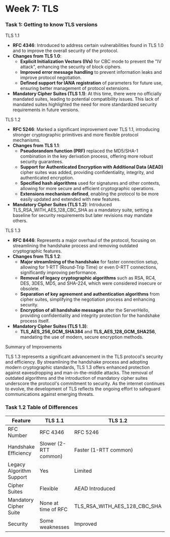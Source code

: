 # Week 7: TLS

### Task 1: Getting to know TLS versions

TLS 1.1

- **RFC 4346**: Introduced to address certain vulnerabilities found in TLS 1.0 and to improve the overall security of the protocol.
- **Changes from TLS 1.0**:
  - **Explicit Initialization Vectors (IVs)** for CBC mode to prevent the "IV attack", enhancing the security of block ciphers.
  - **Improved error message handling** to prevent information leaks and improve protocol negotiation.
  - **Defined support for IANA registration** of parameters for future use, ensuring better management of protocol extensions.
- **Mandatory Cipher Suites (TLS 1.1)**: At this time, there were no officially mandated suites, leading to potential compatibility issues. This lack of mandated suites highlighted the need for more standardized security requirements in future versions.

TLS 1.2

- **RFC 5246**: Marked a significant improvement over TLS 1.1, introducing stronger cryptographic primitives and more flexible protocol mechanisms.
- **Changes from TLS 1.1**:
  - **Pseudorandom function (PRF)** replaced the MD5/SHA-1 combination in the key derivation process, offering more robust security guarantees.
  - **Support for Authenticated Encryption with Additional Data (AEAD)** cipher suites was added, providing confidentiality, integrity, and authenticated encryption.
  - **Specified hash algorithms** used for signatures and other contexts, allowing for more secure and efficient cryptographic operations.
  - **Extensions mechanism defined**, enabling the protocol to be more easily updated and extended with new features.
- **Mandatory Cipher Suites (TLS 1.2)**: Introduced TLS_RSA_WITH_AES_128_CBC_SHA as a mandatory suite, setting a baseline for security requirements but later revisions may mandate others.

TLS 1.3

- **RFC 8446**: Represents a major overhaul of the protocol, focusing on streamlining the handshake process and removing outdated cryptographic features.
- **Changes from TLS 1.2**:
  - **Major streamlining of the handshake** for faster connection setup, allowing for 1-RTT (Round-Trip Time) or even 0-RTT connections, significantly improving performance.
  - **Removal of legacy cryptographic algorithms** such as RSA, RC4, DES, 3DES, MD5, and SHA-224, which were considered insecure or obsolete.
  - **Separation of key agreement and authentication algorithms** from cipher suites, simplifying the negotiation process and enhancing security.
  - **Encryption of all handshake messages** after the ServerHello, providing confidentiality and integrity protection for the handshake process itself.
- **Mandatory Cipher Suites (TLS 1.3)**:
  - **TLS_AES_256_GCM_SHA384** and **TLS_AES_128_GCM_SHA256**, mandating the use of modern, secure encryption methods.

Summary of Improvements

TLS 1.3 represents a significant advancement in the TLS protocol's security and efficiency. By streamlining the handshake process and adopting modern cryptographic standards, TLS 1.3 offers enhanced protection against eavesdropping and man-in-the-middle attacks. The removal of outdated algorithms and the introduction of mandatory cipher suites underscore the protocol's commitment to security. As the internet continues to evolve, the development of TLS reflects the ongoing effort to safeguard communications against emerging threats.

### Task 1.2 Table of Differences

| Feature                  | TLS 1.1                           | TLS 1.2                           | TLS 1.3                                         |
|--------------------------|-----------------------------------|-----------------------------------|-------------------------------------------------|
| RFC Number               | RFC 4346                          | RFC 5246                          | RFC 8446                                        |
| Handshake Efficiency     | Slower (2-RTT common)              | Faster (1-RTT common)             | Fastest (1-RTT, 0-RTT possible)                 |
| Legacy Algorithm Support | Yes                               | Limited                           | None                                            |
| Cipher Suites            | Flexible                          | AEAD Introduced                   | Mandated, streamlined                          |
| Mandatory Cipher Suite   | None at time of RFC               | TLS_RSA_WITH_AES_128_CBC_SHA      | TLS_AES_256_GCM_SHA384 <br> TLS_AES_128_GCM_SHA256 |
| Security                 | Some weaknesses                   | Improved                          | Significantly Stronger                         |

